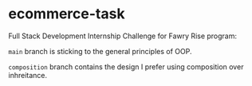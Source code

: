 # ecommerce-task
Full Stack Development Internship Challenge for Fawry Rise program:

`main` branch is sticking to the general principles of OOP.

`composition` branch contains the design I prefer using composition over inhreitance.
